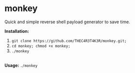 # monkey
Quick and simple reverse shell payload generator to save time.

<b>Installation:</b><br />
  1. ```git clone https://github.com/THEC4R3T4K3R/monkey.git;```<br />
  2. ```cd monkey; chmod +x monkey;```<br />
  3. ```./monkey```<br /><br />
  
<b>Usage: </b>
  ```./monkey```
